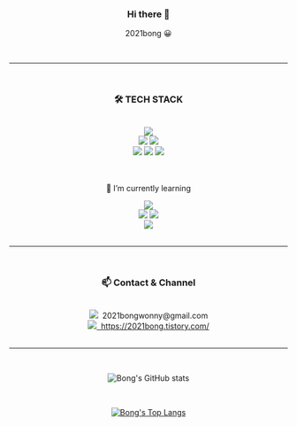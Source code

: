 <div align="center">

### Hi there 👋

2021bong 😀
<br />

</div>

<br />

---

<br />

<div align="center">

### 🛠 TECH STACK

<br />

<div align="center">
    <img src="https://img.shields.io/badge/HTML5-E34F26??style=flat&logo=HTML5&logoColor=white"/>
    <br />
    <img src="https://img.shields.io/badge/CSS3-1572B6??style=flat&logo=CSS3&logoColor=white"/>
    <img src="https://img.shields.io/badge/Styled Components-CC6699??style=flat&logo=styled-components&logoColor=white"/>
    <br />
    <img src="https://img.shields.io/badge/JavaScript-F7DF1E??style=flat&logo=JavaScript&logoColor=white"/>
    <img src="https://img.shields.io/badge/react-61DAFB??style=flat&logo=react&logoColor=white"/>
    <img src="https://img.shields.io/badge/Typescript-0063B2??style=flat&logo=typescript&logoColor=white"/>

</div>
</div>

<br />

<div align='center'>
<br />

🌱 I’m currently learning

<img src="https://img.shields.io/badge/Next.js-222??style=flat&logo=Next.js&logoColor=white"/>
<br />
<img src="https://img.shields.io/badge/Mysql-0063B2??style=flat&logo=MySql&logoColor=white"/>
<img src="https://img.shields.io/badge/Node.js-339933??style=flat&logo=Node.js&logoColor=white"/>
<br />
<img src="https://img.shields.io/badge/Python-3776AB??style=flat&logo=Python&logoColor=white"/>

</div>

<br />

---

<br />

<div align="center">

### 📫 Contact & Channel

<br />

<div align="center">
    <img src="https://img.shields.io/badge/Gmail-E50914??style=flat&logo=gmail&logoColor=white"/><span>&nbsp;&nbsp;2021bongwonny@gmail.com</span>
    <br />
    <a href="https://2021bong.tistory.com/"><img src="https://img.shields.io/badge/tistory-lightgrey??style=flat&logo=tistory&logoColor=white"/><span>&nbsp;&nbsp;https://2021bong.tistory.com/</span></a>
</div>
</div>

<br />

---

<br />

<div align="center">

![Bong's GitHub stats](https://github-readme-stats.vercel.app/api?username=2021bong&hide=stars,issues&show_icons=true&theme=swift)

<br />

[![Bong's Top Langs](https://github-readme-stats.vercel.app/api/top-langs/?username=2021bong&hide=css,html&layout=compact)](https://github.com/anuraghazra/github-readme-stats)

</div>    
    
<br />

<!--
**2021bong/2021bong** is a ✨ _special_ ✨ repository because its `README.md` (this file) appears on your GitHub profile.

Here are some ideas to get you started:

- 🔭 I’m currently working on ...
- 🌱 I’m currently learning ...
- 👯 I’m looking to collaborate on ...
- 🤔 I’m looking for help with ...
- 💬 Ask me about ...
- 📫 How to reach me: ...
- 😄 Pronouns: ...
- ⚡ Fun fact: ...
-->
